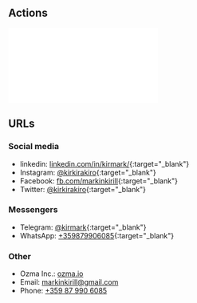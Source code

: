## Actions

![Save contact to phonebook](/data/kirill-markin.vcf)

## URLs

### Social media

* linkedin: [linkedin.com/in/kirmark/](https://www.linkedin.com/in/kirmark/){:target="_blank"}
* Instagram: [@kirkirakiro](https://www.instagram.com/kirkirakiro/){:target="_blank"}
* Facebook: [fb.com/markinkirill](https://www.facebook.com/markinkirill){:target="_blank"}
* Twitter: [@kirkirakiro](https://twitter.com/kirkirakiro){:target="_blank"}

### Messengers

* Telegram: [@kirmark](https://t.me/kirmark){:target="_blank"}
* WhatsApp: [+359879906085](https://api.whatsapp.com/send?phone=359879906085){:target="_blank"}

### Other

* Ozma Inc.: [ozma.io](https://ozma.io)
* Email: [markinkirill@gmail.com](mailto:markinkirill@gmail.com)
* Phone: [+359 87 990 6085](tel:+359879906085)